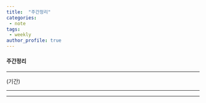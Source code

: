 ```yaml
---
title:  "주간정리"
categories:
 - note  
tags:
 - weekly    
author_profile: true
---
```

#### 주간정리

* * *
(기간)
* * *
* * *
